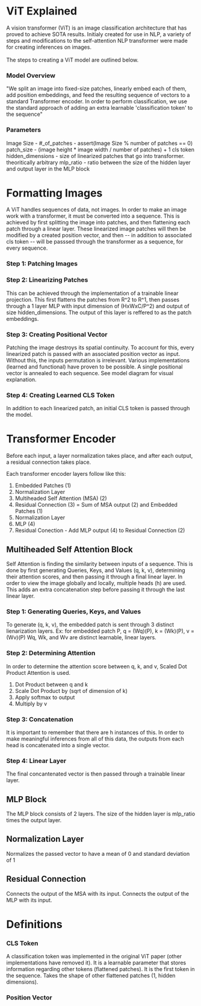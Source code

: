 # ViT Explained
A vision transformer (ViT) is an image classification architecture that has proved to achieve SOTA results.
Initialy created for use in NLP, a variety of steps and modifications to the self-attention NLP transformer were made for creating inferences on images. 
<br></br>
The steps to creating a ViT model are outlined below.

### Model Overview
"We split an image into fixed-size patches, linearly embed each of them,
add position embeddings, and feed the resulting sequence of vectors to a standard Transformer
encoder. In order to perform classification, we use the standard approach of adding an extra learnable
'classification token' to the sequence"

### Parameters
Image Size - 
#_of_patches - assert(Image Size % number of patches == 0)
patch_size - (image height * image width / number of patches) + 1 cls token
hidden_dimensions - size of linearized patches that go into transformer. theoritically arbitrary
mlp_ratio - ratio between the size of the hidden layer and output layer in the MLP block


# Formatting Images
A ViT handles sequences of data, not images. In order to make an image work with a transformer, it must be converted into a sequence. This is achieved by first splitting the image into patches, and then flattening each patch through a linear layer. These linearized image patches will then be modified by a created position vector, and then -- in addition to associated cls token -- will be passsed through the transformer as a sequence, for every sequence. 

### Step 1: Patching Images

### Step 2: Linearizing Patches
This can be achieved through the implementation of a trainable linear projection. This first flattens the patches from R^2 to R^1, then passes through a 1 layer MLP with input dimension of (HxWxC/P^2) and output of size hidden_dimensions. The output of this layer is reffered to as the patch embeddings. 

### Step 3: Creating Positional Vector
Patching the image destroys its spatial continuity. To account for this, every linearized patch is passed with an associated position vector as input. Without this, the inputs permutation is irrelevant. Various implementations (learned and functional) have proven to be possible. A single positional vector is annealed to each sequence. See model diagram for visual explanation. 

### Step 4: Creating Learned CLS Token
In addition to each linearized patch, an initial CLS token is passed through the model. 


# Transformer Encoder
Before each input, a layer normalization takes place, and after each output, a residual connection takes place. 

Each transformer encoder layers follow like this: 
1. Embedded Patches (1) 
2. Normalization Layer 
3. Multiheaded Self Attention (MSA) (2)
4. Residual Connection (3) = Sum of MSA output (2) and Embedded Patches (1) 
5. Normalization Layer 
6. MLP (4)
7. Residual Conection - Add MLP output (4) to Residual Connection (2)


## Multiheaded Self Attention Block
Self Attention is finding the similarity between inputs of a sequence. This is done by first generating Queries, Keys, and Values (q, k, v), determining their attention scores, and then passing it through a final linear layer. In order to view the image globally and locally, multiple heads (h) are used. This adds an extra concatenation step before passing it through the last linear layer. 

### Step 1: Generating Queries, Keys, and Values
To generate (q, k, v), the embedded patch is sent through 3 distinct lienarization layers. 
Ex: for embedded patch P, q = (Wq)(P), k = (Wk)(P), v = (Wv)(P)
Wq, Wk, and Wv are distinct learnable, linear layers. 

### Step 2: Determining Attention
In order to determine the attention score between q, k, and v, Scaled Dot Product Attention is used. 
<br>
1. Dot Product between q and k
2. Scale Dot Product by (sqrt of dimension of k)
3. Apply softmax to output
4. Multiply by v

### Step 3: Concatenation
It is important to remember that there are h instances of this. In order to make meaningful inferences from all of this data, the outputs from each head is concatenated into a single vector. 

### Step 4: Linear Layer
The final concantenated vector is then passed through a trainable linear layer. 


## MLP Block
The MLP block consists of 2 layers. The size of the hidden layer is mlp_ratio times the output layer.


## Normalization Layer
Normalizes the passed vector to have a mean of 0 and standard deviation of 1

## Residual Connection
Connects the output of the MSA with its input. 
Connects the output of the MLP with its input.

# Definitions

### CLS Token
A classification token was implemented in the original ViT paper (other implementations have removed it). It is a learnable parameter that stores information regarding other tokens (flattened patches). It is the first token in the sequence. Takes the shape of other flattened patches (1, hidden dimensions).

### Position Vector
